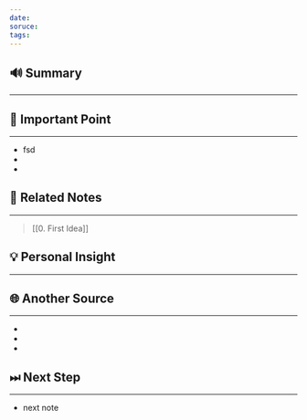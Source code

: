 ```yaml
---
date: 
soruce: 
tags:
---
```

## 🔊 Summary
---


## 📝 Important Point
---
- fsd
- 
- 

## 📎 Related Notes
---
> [[0. First Idea]] 

## 💡 Personal Insight
---

## 🌐 Another Source
---
- 
- 
- 
## ⏭ Next Step
---
- next note
